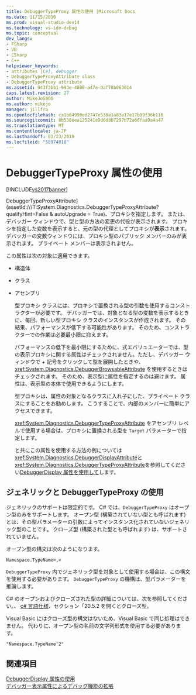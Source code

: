 ```yaml
---
title: DebuggerTypeProxy 属性の使用 |Microsoft Docs
ms.date: 11/15/2016
ms.prod: visual-studio-dev14
ms.technology: vs-ide-debug
ms.topic: conceptual
dev_langs:
- FSharp
- VB
- CSharp
- C++
helpviewer_keywords:
- attributes [C#], debugger
- DebuggerTypeProxyAttribute class
- DebuggerTypeProxy attribute
ms.assetid: 943f3bb1-993e-4800-a47e-0af78b063014
caps.latest.revision: 27
author: MikeJo5000
ms.author: mikejo
manager: jillfra
ms.openlocfilehash: ca1b84990ed2747e530a1a83a17e17b99f36b116
ms.sourcegitcommit: 8b538eea125241e9d6d8b7297b72a66faa9a4a47
ms.translationtype: MT
ms.contentlocale: ja-JP
ms.lasthandoff: 01/23/2019
ms.locfileid: "58974818"
---
```

# <a name="using-debuggertypeproxy-attribute"></a>DebuggerTypeProxy 属性の使用
[!INCLUDE[vs2017banner](../includes/vs2017banner.md)]

DebuggerTypeProxyAttribute] (assetId:///T:System.Diagnostics.DebuggerTypeProxyAttribute?qualifyHint=False & autoUpgrade = True)、プロキシを指定します。 または、デバッガー ウィンドウで、型と型の方法の変更の代役が表示されます。 プロキシを指定した変数を表示すると、元の型の代理としてプロキシが**表示**されます。 デバッガーの変数ウィンドウには、プロキシ型のパブリック メンバーのみが表示されます。 プライベート メンバーは表示されません。  
  
 この属性は次の対象に適用できます。  
  
- 構造体  
  
- クラス  
  
- アセンブリ  
  
  型プロキシ クラスには、プロキシで置換される型の引数を使用するコンストラクターが必要です。 デバッガーでは、対象となる型の変数を表示するときに、毎回、新しい型プロキシ クラスのインスタンスが作成されます。 その結果、パフォーマンスが低下する可能性があります。 そのため、コンストラクターでの作業は必要最小限に抑えます。  
  
  パフォーマンスの低下を最小限にするために、式エバリュエーターでは、型の表示プロキシに関する属性はチェックされません。ただし、デバッガー ウィンドウで + 記号をクリックして型を展開したときや、<xref:System.Diagnostics.DebuggerBrowsableAttribute> を使用するときはチェックされます。 そのため、表示型に属性を指定するのは避けます。 属性は、表示型の本体で使用できるようにします。  
  
  型プロキシは、属性の対象となるクラスに入れ子にした、プライベート クラスにすることをお勧めします。 こうすることで、内部のメンバーに簡単にアクセスできます。  
  
  <xref:System.Diagnostics.DebuggerTypeProxyAttribute> をアセンブリ レベルで使用する場合は、プロキシに置換される型を `Target` パラメーターで指定します。  
  
  と共にこの属性を使用する方法の例については<xref:System.Diagnostics.DebuggerDisplayAttribute>と<xref:System.Diagnostics.DebuggerTypeProxyAttribute>を参照してください[DebuggerDisplay 属性を使用して](../debugger/using-the-debuggerdisplay-attribute.md)します。  
  
## <a name="using-generics-with-debuggertypeproxy"></a>ジェネリックと DebuggerTypeProxy の使用  
 ジェネリックのサポートは限定的です。 C# では、`DebuggerTypeProxy` はオープン型のみをサポートします。 オープン型 (構築されていない型とも呼ばれます) とは、その型パラメーターの引数によってインスタンス化されていないジェネリック型のことです。 クローズ型 (構築された型とも呼ばれます) は、サポートされていません。  
  
 オープン型の構文は次のようになります。  
  
 `Namespace.TypeName<,>`  
  
 `DebuggerTypeProxy` 内でジェネリック型を対象として使用する場合は、この構文を使用する必要があります。 `DebuggerTypeProxy` の機構は、型パラメーターを推論します。  
  
 C# のオープンおよびクローズされた型の詳細については、次を参照してください。、 [c# 言語仕様](http://msdn.microsoft.com/library/e5d5a5cc-636b-4bff-b9c8-a8edc6207c22)、セクション「20.5.2 を開くとクローズ型。  
  
 Visual Basic にはクローズ型の構文はないため、Visual Basic で同じ処理はできません。 代わりに、オープン型の名前の文字列形式を使用する必要があります。  
  
 `"Namespace.TypeName'2"`  
  
## <a name="see-also"></a>関連項目  
 [DebuggerDisplay 属性の使用](../debugger/using-the-debuggerdisplay-attribute.md)   
  [デバッガー表示属性によるデバッグ機能の拡張](http://msdn.microsoft.com/library/72bb7aa9-459b-42c4-9163-9312fab4c410)
